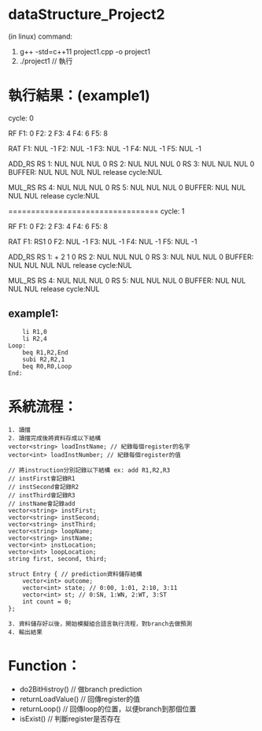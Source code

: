 # dataStructure_Project2
(in linux)
command:
1. g++ -std=c++11 project1.cpp -o project1
2. ./project1 // 執行

執行結果：(example1)
=================================================================
  cycle:  0

  RF
  F1:   0
  F2:   2
  F3:   4
  F4:   6
  F5:   8

  RAT
  F1: NUL  -1
  F2: NUL  -1
  F3: NUL  -1
  F4: NUL  -1
  F5: NUL  -1

  ADD_RS
  RS 1: NUL NUL NUL   0
  RS 2: NUL NUL NUL   0
  RS 3: NUL NUL NUL   0
  BUFFER:  NUL NUL NUL NUL
  release cycle:NUL


  MUL_RS
  RS 4: NUL NUL NUL   0
  RS 5: NUL NUL NUL   0
  BUFFER:  NUL NUL NUL NUL
  release cycle:NUL


  =================================
  cycle:  1

  RF
  F1:   0
  F2:   2
  F3:   4
  F4:   6
  F5:   8

  RAT
  F1: RS1   0
  F2: NUL  -1
  F3: NUL  -1
  F4: NUL  -1
  F5: NUL  -1

  ADD_RS
  RS 1:   +   2   1   0
  RS 2: NUL NUL NUL   0
  RS 3: NUL NUL NUL   0
  BUFFER:  NUL NUL NUL NUL
  release cycle:NUL


  MUL_RS
  RS 4: NUL NUL NUL   0
  RS 5: NUL NUL NUL   0
  BUFFER:  NUL NUL NUL NUL
  release cycle:NUL

example1:
-----------------------------------------------------------------
		li R1,0
		li R2,4
	Loop:
		beq R1,R2,End
		subi R2,R2,1
		beq R0,R0,Loop
	End:

系統流程：
=================================================================
	1. 讀擋
	2. 讀擋完成後將資料存成以下結構
	vector<string> loadInstName; // 紀錄每個register的名字
	vector<int> loadInstNumber; // 紀錄每個register的值

	// 將instruction分別記錄以下結構 ex: add R1,R2,R3
	// instFirst會記錄R1
	// instSecond會記錄R2
	// instThird會記錄R3
	// instName會記錄add
	vector<string> instFirst;
	vector<string> instSecond;
	vector<string> instThird;
	vector<string> loopName;
	vector<string> instName;
	vector<int> instLocation;
	vector<int> loopLocation;
	string first, second, third;
	
	struct Entry { // prediction資料儲存結構
		vector<int> outcome;
		vector<int> state; // 0:00, 1:01, 2:10, 3:11
		vector<int> st; // 0:SN, 1:WN, 2:WT, 3:ST
		int count = 0;
	};

	3. 資料儲存好以後，開始模擬組合語言執行流程，對branch去做預測
	4. 輸出結果

Function：
=================================================================

* do2BitHistroy() // 做branch prediction
* returnLoadValue() // 回傳register的值
* returnLoop() // 回傳loop的位置，以便branch到那個位置
* isExist() // 判斷register是否存在
